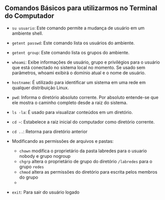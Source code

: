 ## Comandos Básicos para utilizarmos no Terminal do Computador

- ``su usuario``: Este comando permite a mudança de usuário em um ambiente shell.

- ``getent passwd``: Este comando lista os usuários do ambiente.

- ``getent group``: Este comando lista os grupos do ambiente.
   
- ``whoami``: Exibe informações de usuário, grupo e privilégios para o usuário que está conectado no sistema local no momento. Se usado sem parâmetros, whoami exibirá o domínio atual e o nome de usuário.
  
- ``hostname``: É utilizado para identificar um sistema em uma rede em qualquer distribuição Linux.
  
- ``pwd``: Informa o diretório absoluto corrente. Por absoluto entende-se que ele mostra o caminho completo desde a raiz do sistema.
  
- ``ls -la``: É usado para visualizar conteúdos em um diretório.
  
- ``cd ~``: Estabelece a raiz inicial do computador como diretório corrente.

- ``cd ..``: Retorna para diretório anterior

* Modificando as permissões de arquivos e pastas:

   * ``chown`` modifica o proprietário da pasta labredes para o usuario nobody e grupo nogroup
   * ``chgrp`` altera o proprietário de grupo do diretório ``/labredes`` para o grupo ``redes``
   * ``chmod`` altera as permissões do diretório para escrita pelos membros do grupo
   * 
- ``exit``: Para sair do usuário logado
